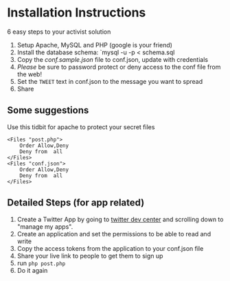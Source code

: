 Installation Instructions
========================================================================

6 easy steps to your activist solution

1. Setup Apache, MySQL and PHP (google is your friend)
2. Install the database schema: `mysql -u <user> -p < schema.sql
3. Copy the *conf.sample.json* file to conf.json, update with credentials
4. *Please* be sure to password protect or deny access to the conf file from the web!
5. Set the `TWEET` text in conf.json to the message you want to spread
6. Share

Some suggestions
------------------------------------------------------------------------

Use this tidbit for apache to protect your secret files

	<Files "post.php">
	    Order Allow,Deny
	    Deny from  all
	</Files>
	<Files "conf.json">
	    Order Allow,Deny
	    Deny from  all
	</Files>

Detailed Steps (for app related)
------------------------------------------------------------------------

1. Create a Twitter App by going to [twitter dev center](https://dev.twitter.com) 
and scrolling down to "manage my apps".
2. Create an application and set the permissions to be able to read and write
3. Copy the access tokens from the application to your conf.json file
4. Share your live link to people to get them to sign up
5. run `php post.php`
6. Do it again

